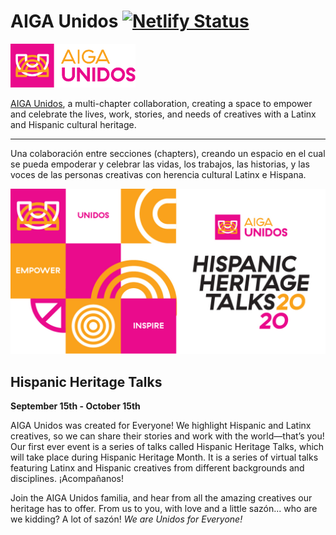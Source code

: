
# AIGA Unidos [![Netlify Status](https://api.netlify.com/api/v1/badges/2920bb35-45d7-4f02-af3d-e4a7d0d97b5e/deploy-status)](https://app.netlify.com/sites/aiga-unidos/deploys)

<img src="src/assets/images/aiga-unidos-logo-color1.svg" alt="" width="200">

[AIGA Unidos](https://aigaunidos.com/), a multi-chapter collaboration, creating a space to empower and celebrate the lives, work, stories, and needs of creatives with a Latinx and Hispanic cultural heritage.

------

Una colaboración entre secciones (chapters), creando un espacio en el cual se pueda empoderar y celebrar las vidas, los trabajos, las historias, y las voces de las personas creativas con herencia cultural Latinx e Hispana.

![AIGA Unidos](src/assets/images/web-social-preview.jpg)

## Hispanic Heritage Talks

**September 15th - October 15th**

AIGA Unidos was created for Everyone!
We highlight Hispanic and Latinx creatives, so we can share their stories and work with the world—that’s you! Our first ever event is a series of talks called Hispanic Heritage Talks, which will take place during Hispanic Heritage Month. It is a series of virtual talks featuring Latinx and Hispanic creatives from different backgrounds and disciplines. ¡Acompañanos!

Join the AIGA Unidos familia, and hear from all the amazing creatives our heritage has to offer. From us to you, with love and a little sazón... who are we kidding? A lot of sazón! *We are Unidos for Everyone!*